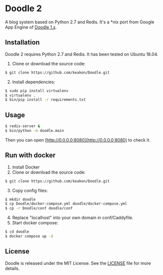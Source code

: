 # Doodle 2
A blog system based on Python 2.7 and Redis. It's a *nix port from Google App Engine of [Doodle 1.x](https://bitbucket.org/keakon/doodle/).

## Installation
Doodle 2 requires Python 2.7 and Redis. It has been tested on Ubuntu 18.04.

1. Clone or download the source code:
  ```bash
  $ git clone https://github.com/keakon/Doodle.git
  ```
2. Install dependencies:
  ```bash
  $ sudo pip install virtualenv
  $ virtualenv .
  $ bin/pip install -r requirements.txt
  ```

## Usage
```bash
$ redis-server &
$ bin/python -m doodle.main
```
Then you can open [http://0.0.0.0:8080](http://0.0.0.0:8080) to check it.

## Run with docker

1. Install Docker
2. Clone or download the source code:
  ```bash
  $ git clone https://github.com/keakon/Doodle.git
  ```
3. Copy config files:
  ```bash
  $ mkdir doodle
  $ cp Doodle/docker-compose.yml doodle/docker-compose.yml
  $ cp -r Doodle/conf doodle/conf
  ```
4. Replace "localhost" into your own domain in conf/Caddyfile.
5. Start docker compose:
  ```bash
  $ cd doodle
  $ docker compose up -d
  ```

## License
Doodle is released under the MIT License. See the [LICENSE](https://raw.githubusercontent.com/keakon/Doodle/master/LICENSE) file for more details.

